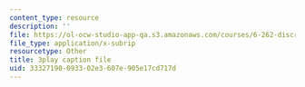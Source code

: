 ```yaml
---
content_type: resource
description: ''
file: https://ol-ocw-studio-app-qa.s3.amazonaws.com/courses/6-262-discrete-stochastic-processes-spring-2011/33327190093302e3607e905e17cd717d_0aqgeLTNfQ0.srt
file_type: application/x-subrip
resourcetype: Other
title: 3play caption file
uid: 33327190-0933-02e3-607e-905e17cd717d
---
```

